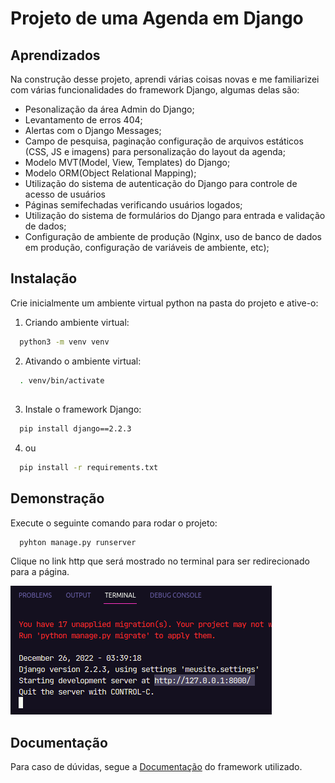 # Projeto de uma Agenda em Django

## Aprendizados

Na construção desse projeto, aprendi várias coisas novas e me familiarizei com várias funcionalidades do framework Django, algumas delas são:
- Pesonalização da área Admin do Django;
- Levantamento de erros 404;
- Alertas com o Django Messages;
- Campo de pesquisa, paginação configuração de arquivos estáticos (CSS, JS e imagens) para personalização do layout da agenda;
- Modelo MVT(Model, View, Templates) do Django;
- Modelo ORM(Object Relational Mapping);
- Utilização do sistema de autenticação do Django para controle de acesso de usuários
- Páginas semifechadas verificando usuários logados;
- Utilização do sistema de formulários do Django para entrada e validação de dados;
- Configuração de ambiente de produção (Nginx, uso de banco de dados em produção, configuração de variáveis de ambiente, etc);

## Instalação

Crie inicialmente um ambiente virtual python na pasta do projeto e ative-o:

1. Criando ambiente virtual:
```bash
  python3 -m venv venv
```
2. Ativando o ambiente virtual:
```bash
  . venv/bin/activate  
```
##
3. Instale o framework Django:
```bash
  pip install django==2.2.3
```
4. ou
```bash
  pip install -r requirements.txt
```
## Demonstração

Execute o seguinte comando para rodar o projeto:
```bash
  pyhton manage.py runserver
```
Clique no link http que será mostrado no terminal para ser redirecionado para a página.
<p>
    <img src="assets/readme/exImg.png">
</p>

## Documentação

Para caso de dúvidas, segue a 
[Documentação](https://docs.djangoproject.com/en/4.1/) do framework utilizado.
